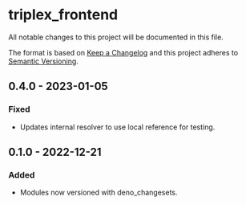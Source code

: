 # triplex_frontend

All notable changes to this project will be documented in this file.

The format is based on [Keep a Changelog](http://keepachangelog.com/) and this
project adheres to [Semantic Versioning](http://semver.org/).

## 0.4.0 - 2023-01-05

### Fixed

- Updates internal resolver to use local reference for testing.

## 0.1.0 - 2022-12-21

### Added

- Modules now versioned with deno_changesets.
